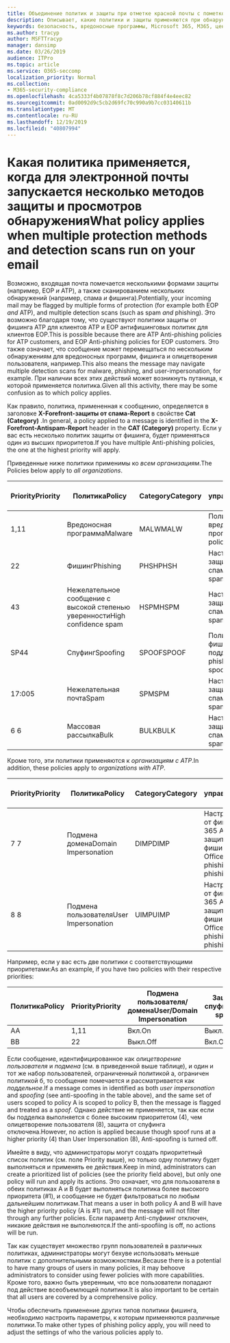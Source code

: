 ```yaml
---
title: Объединение политик и защиты при отметке красной почты с пометкой
description: Описывает, какие политики и защиты применяются при обнаружении нескольких элементов защиты электронной почты и сканируется несколькими формами обнаружения. Какие политики применяются и какие действия необходимо выполнить, когда электронная почта помечается как вредоносная, Нежелательная почта, высокая вероятность нежелательной почты, фишинга и массовое EOP и/или ATP.
keywords: безопасность, вредоносные программы, Microsoft 365, M365, центр обеспечения безопасности, ATP, пакет ATP ATP, Office 365 ATP, Azure ATP
ms.author: tracyp
author: MSFTTracyp
manager: dansimp
ms.date: 03/26/2019
audience: ITPro
ms.topic: article
ms.service: O365-seccomp
localization_priority: Normal
ms.collection:
- M365-security-compliance
ms.openlocfilehash: 4ca5333f4b07878f8c7d206b78cf884f4e4eec82
ms.sourcegitcommit: 0ad0092d9c5cb2d69fc70c990a9b7cc03140611b
ms.translationtype: MT
ms.contentlocale: ru-RU
ms.lasthandoff: 12/19/2019
ms.locfileid: "40807994"
---
```

# <a name="what-policy-applies-when-multiple-protection-methods-and-detection-scans-run-on-your-email"></a><span data-ttu-id="645c4-105">Какая политика применяется, когда для электронной почты запускается несколько методов защиты и просмотров обнаружения</span><span class="sxs-lookup"><span data-stu-id="645c4-105">What policy applies when multiple protection methods and detection scans run on your email</span></span>

<span data-ttu-id="645c4-106">Возможно, входящая почта помечается несколькими формами защиты (например, EOP *и* ATP), а также сканированием нескольких обнаружений (например, спама *и* фишинга).</span><span class="sxs-lookup"><span data-stu-id="645c4-106">Potentially, your incoming mail may be flagged by multiple forms of protection (for example both EOP *and* ATP), and multiple detection scans (such as spam *and* phishing).</span></span> <span data-ttu-id="645c4-107">Это возможно благодаря тому, что существуют политики защиты от фишинга ATP для клиентов ATP и EOP антифишинговых политик для клиентов EOP.</span><span class="sxs-lookup"><span data-stu-id="645c4-107">This is possible because there are ATP Anti-phishing policies for ATP customers, and EOP Anti-phishing policies for EOP customers.</span></span> <span data-ttu-id="645c4-108">Это также означает, что сообщение может перемещаться по нескольким обнаружениям для вредоносных программ, фишинга и олицетворения пользователя, например.</span><span class="sxs-lookup"><span data-stu-id="645c4-108">This also means the message may navigate multiple detection scans for malware, phishing, and user-impersonation, for example.</span></span> <span data-ttu-id="645c4-109">При наличии всех этих действий может возникнуть путаница, к которой применяется политика.</span><span class="sxs-lookup"><span data-stu-id="645c4-109">Given all this activity, there may be some confusion as to which policy applies.</span></span>

<span data-ttu-id="645c4-110">Как правило, политика, примененная к сообщению, определяется в заголовке **X-Forefront-защиты от спама-Report** в свойстве **Cat (Category)** .</span><span class="sxs-lookup"><span data-stu-id="645c4-110">In general, a policy applied to a message is identified in the **X-Forefront-Antispam-Report** header in the **CAT (Category)** property.</span></span> <span data-ttu-id="645c4-111">Если у вас есть несколько политик защиты от фишинга, будет применяться один из высших приоритетов.</span><span class="sxs-lookup"><span data-stu-id="645c4-111">If you have multiple Anti-phishing policies, the one at the highest priority will apply.</span></span>

<span data-ttu-id="645c4-112">Приведенные ниже политики применимы ко _всем организациям_.</span><span class="sxs-lookup"><span data-stu-id="645c4-112">The Policies below apply to _all organizations_.</span></span>

|<span data-ttu-id="645c4-113">Priority</span><span class="sxs-lookup"><span data-stu-id="645c4-113">Priority</span></span> |<span data-ttu-id="645c4-114">Политика</span><span class="sxs-lookup"><span data-stu-id="645c4-114">Policy</span></span>  |<span data-ttu-id="645c4-115">Category</span><span class="sxs-lookup"><span data-stu-id="645c4-115">Category</span></span>  |<span data-ttu-id="645c4-116">Где управляемые</span><span class="sxs-lookup"><span data-stu-id="645c4-116">Where Managed</span></span> |
|---------|---------|---------|---------|
|<span data-ttu-id="645c4-117">1,1</span><span class="sxs-lookup"><span data-stu-id="645c4-117">1</span></span>     | <span data-ttu-id="645c4-118">Вредоносная программа</span><span class="sxs-lookup"><span data-stu-id="645c4-118">Malware</span></span>      | <span data-ttu-id="645c4-119">MALW</span><span class="sxs-lookup"><span data-stu-id="645c4-119">MALW</span></span>      | <span data-ttu-id="645c4-120">Политика для вредоносных программ</span><span class="sxs-lookup"><span data-stu-id="645c4-120">Malware policy</span></span>   |
|<span data-ttu-id="645c4-121">2</span><span class="sxs-lookup"><span data-stu-id="645c4-121">2</span></span>     | <span data-ttu-id="645c4-122">Фишинг</span><span class="sxs-lookup"><span data-stu-id="645c4-122">Phishing</span></span>     | <span data-ttu-id="645c4-123">PHSH</span><span class="sxs-lookup"><span data-stu-id="645c4-123">PHSH</span></span>     | <span data-ttu-id="645c4-124">Настройка политики защиты от спама</span><span class="sxs-lookup"><span data-stu-id="645c4-124">Configure your spam filter policies</span></span>     |
|<span data-ttu-id="645c4-125">4</span><span class="sxs-lookup"><span data-stu-id="645c4-125">3</span></span>     | <span data-ttu-id="645c4-126">Нежелательное сообщение с высокой степенью уверенности</span><span class="sxs-lookup"><span data-stu-id="645c4-126">High confidence spam</span></span>      | <span data-ttu-id="645c4-127">HSPM</span><span class="sxs-lookup"><span data-stu-id="645c4-127">HSPM</span></span>        | <span data-ttu-id="645c4-128">Настройка политики защиты от спама</span><span class="sxs-lookup"><span data-stu-id="645c4-128">Configure your spam filter policies</span></span>        |
|<span data-ttu-id="645c4-129">SP4</span><span class="sxs-lookup"><span data-stu-id="645c4-129">4</span></span>     | <span data-ttu-id="645c4-130">Спуфинг</span><span class="sxs-lookup"><span data-stu-id="645c4-130">Spoofing</span></span>        | <span data-ttu-id="645c4-131">SPOOF</span><span class="sxs-lookup"><span data-stu-id="645c4-131">SPOOF</span></span>        | <span data-ttu-id="645c4-132">Политика защиты от фишинга, аналитика подделки</span><span class="sxs-lookup"><span data-stu-id="645c4-132">Anti-phishing policy, spoof intelligence</span></span>        |
|<span data-ttu-id="645c4-133">17:00</span><span class="sxs-lookup"><span data-stu-id="645c4-133">5</span></span>     | <span data-ttu-id="645c4-134">Нежелательная почта</span><span class="sxs-lookup"><span data-stu-id="645c4-134">Spam</span></span>         | <span data-ttu-id="645c4-135">SPM</span><span class="sxs-lookup"><span data-stu-id="645c4-135">SPM</span></span>         | <span data-ttu-id="645c4-136">Настройка политики защиты от спама</span><span class="sxs-lookup"><span data-stu-id="645c4-136">Configure your spam filter policies</span></span>         |
|<span data-ttu-id="645c4-137">6 </span><span class="sxs-lookup"><span data-stu-id="645c4-137">6</span></span>     | <span data-ttu-id="645c4-138">Массовая рассылка</span><span class="sxs-lookup"><span data-stu-id="645c4-138">Bulk</span></span>         | <span data-ttu-id="645c4-139">BULK</span><span class="sxs-lookup"><span data-stu-id="645c4-139">BULK</span></span>        | <span data-ttu-id="645c4-140">Настройка политики защиты от спама</span><span class="sxs-lookup"><span data-stu-id="645c4-140">Configure your spam filter policies</span></span>         |

<span data-ttu-id="645c4-141">Кроме того, эти политики применяются к _организациям с ATP_.</span><span class="sxs-lookup"><span data-stu-id="645c4-141">In addition, these policies apply to _organizations with ATP_.</span></span>

|<span data-ttu-id="645c4-142">Priority</span><span class="sxs-lookup"><span data-stu-id="645c4-142">Priority</span></span> |<span data-ttu-id="645c4-143">Политика</span><span class="sxs-lookup"><span data-stu-id="645c4-143">Policy</span></span>  |<span data-ttu-id="645c4-144">Category</span><span class="sxs-lookup"><span data-stu-id="645c4-144">Category</span></span>  |<span data-ttu-id="645c4-145">Где управляемые</span><span class="sxs-lookup"><span data-stu-id="645c4-145">Where Managed</span></span> |
|---------|---------|---------|---------|
|<span data-ttu-id="645c4-146">7 </span><span class="sxs-lookup"><span data-stu-id="645c4-146">7</span></span>     | <span data-ttu-id="645c4-147">Подмена домена</span><span class="sxs-lookup"><span data-stu-id="645c4-147">Domain Impersonation</span></span>         | <span data-ttu-id="645c4-148">DIMP</span><span class="sxs-lookup"><span data-stu-id="645c4-148">DIMP</span></span>         | <span data-ttu-id="645c4-149">Настройка защиты от фишинга Office 365 ATP и политик защиты от фишинга</span><span class="sxs-lookup"><span data-stu-id="645c4-149">Set up Office 365 ATP anti-phishing and anti-phishing policies</span></span>        |
|<span data-ttu-id="645c4-150">8 </span><span class="sxs-lookup"><span data-stu-id="645c4-150">8</span></span>     | <span data-ttu-id="645c4-151">Подмена пользователя</span><span class="sxs-lookup"><span data-stu-id="645c4-151">User Impersonation</span></span>        | <span data-ttu-id="645c4-152">UIMP</span><span class="sxs-lookup"><span data-stu-id="645c4-152">UIMP</span></span>         | <span data-ttu-id="645c4-153">Настройка защиты от фишинга Office 365 ATP и политик защиты от фишинга</span><span class="sxs-lookup"><span data-stu-id="645c4-153">Set up Office 365 ATP anti-phishing and anti-phishing policies</span></span>         |

<span data-ttu-id="645c4-154">Например, если у вас есть две политики с соответствующими приоритетами:</span><span class="sxs-lookup"><span data-stu-id="645c4-154">As an example, if you have two policies with their respective priorities:</span></span>

|<span data-ttu-id="645c4-155">Политика</span><span class="sxs-lookup"><span data-stu-id="645c4-155">Policy</span></span>  |<span data-ttu-id="645c4-156">Priority</span><span class="sxs-lookup"><span data-stu-id="645c4-156">Priority</span></span>  |<span data-ttu-id="645c4-157">Подмена пользователя/домена</span><span class="sxs-lookup"><span data-stu-id="645c4-157">User/Domain Impersonation</span></span>  |<span data-ttu-id="645c4-158">Защита от спуфинга</span><span class="sxs-lookup"><span data-stu-id="645c4-158">Anti-spoofing</span></span>  |
|---------|---------|---------|---------|
|<span data-ttu-id="645c4-159">A</span><span class="sxs-lookup"><span data-stu-id="645c4-159">A</span></span>     | <span data-ttu-id="645c4-160">1,1</span><span class="sxs-lookup"><span data-stu-id="645c4-160">1</span></span>        | <span data-ttu-id="645c4-161">Вкл.</span><span class="sxs-lookup"><span data-stu-id="645c4-161">On</span></span>        |<span data-ttu-id="645c4-162">Выкл.</span><span class="sxs-lookup"><span data-stu-id="645c4-162">Off</span></span>         |
|<span data-ttu-id="645c4-163">B</span><span class="sxs-lookup"><span data-stu-id="645c4-163">B</span></span>     | <span data-ttu-id="645c4-164">2</span><span class="sxs-lookup"><span data-stu-id="645c4-164">2</span></span>        | <span data-ttu-id="645c4-165">Выкл.</span><span class="sxs-lookup"><span data-stu-id="645c4-165">Off</span></span>        | <span data-ttu-id="645c4-166">Вкл.</span><span class="sxs-lookup"><span data-stu-id="645c4-166">On</span></span>        |

<span data-ttu-id="645c4-167">Если сообщение, идентифицированное как _олицетворение пользователя_ и _подмена_ (см. в приведенной выше таблице), и один и тот же набор пользователей, ограниченный политикой a, ограничен политикой б, то сообщение помечается и рассматривается как _поддельное_.</span><span class="sxs-lookup"><span data-stu-id="645c4-167">If a message comes in identified as both _user impersonation_ and _spoofing_ (see anti-spoofing in the table above), and the same set of users scoped to policy A is scoped to policy B, then the message is flagged and treated as a _spoof_.</span></span> <span data-ttu-id="645c4-168">Однако действие не применяется, так как если бы подделка выполняется с более высоким приоритетом (4), чем олицетворение пользователя (8), защита от спуфинга отключена.</span><span class="sxs-lookup"><span data-stu-id="645c4-168">However, no action is applied because though spoof runs at a higher priority (4) than User Impersonation (8), Anti-spoofing is turned off.</span></span>

<span data-ttu-id="645c4-169">Имейте в виду, что администраторы могут создать приоритетный список политик (см. поле Priority выше), но только одну политику будет выполняться и применять ее действия.</span><span class="sxs-lookup"><span data-stu-id="645c4-169">Keep in mind, administrators can create a prioritized list of policies (see the priority field above), but only one policy will run and apply its actions.</span></span> <span data-ttu-id="645c4-170">Это означает, что для пользователя в обеих политиках A и B будет выполняться политика более высокого приоритета (#1), и сообщение не будет фильтроваться по любым дальнейшим политикам.</span><span class="sxs-lookup"><span data-stu-id="645c4-170">That means a user in both policy A and B will have the higher priority policy (A is #1) run, and the message will not filter through any further policies.</span></span> <span data-ttu-id="645c4-171">Если параметр Anti-спуфиинг отключен, никакие действия не выполняются.</span><span class="sxs-lookup"><span data-stu-id="645c4-171">If the anti-spoofiing is off, no actions will be run.</span></span>

<span data-ttu-id="645c4-172">Так как существует множество групп пользователей в различных политиках, администраторы могут бехуве использовать меньше политик с дополнительными возможностями.</span><span class="sxs-lookup"><span data-stu-id="645c4-172">Because there is a potential to have many groups of users in many policies, it may behoove administrators to consider using fewer policies with more capabilities.</span></span> <span data-ttu-id="645c4-173">Кроме того, важно быть уверенным, что все пользователи попадают под действие всеобъемлющей политики.</span><span class="sxs-lookup"><span data-stu-id="645c4-173">It is also important to be certain that all users are covered by a comprehensive policy.</span></span>

<span data-ttu-id="645c4-174">Чтобы обеспечить применение других типов политики фишинга, необходимо настроить параметры, к которым применяются различные политики.</span><span class="sxs-lookup"><span data-stu-id="645c4-174">To make other types of phishing policy apply, you will need to adjust the settings of who the various policies apply to.</span></span>



